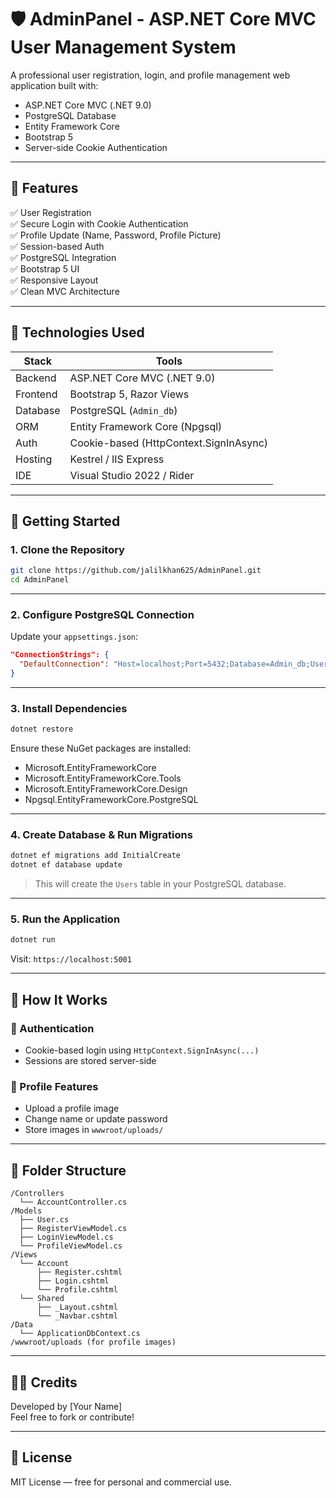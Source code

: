 # 🛡️ AdminPanel - ASP.NET Core MVC User Management System

A professional user registration, login, and profile management web application built with:

- ASP.NET Core MVC (.NET 9.0)
- PostgreSQL Database
- Entity Framework Core
- Bootstrap 5
- Server-side Cookie Authentication

---

## 📸 Features

✅ User Registration  
✅ Secure Login with Cookie Authentication  
✅ Profile Update (Name, Password, Profile Picture)  
✅ Session-based Auth  
✅ PostgreSQL Integration  
✅ Bootstrap 5 UI  
✅ Responsive Layout  
✅ Clean MVC Architecture  

---

## 🧰 Technologies Used

| Stack | Tools |
|-------|-------|
| Backend | ASP.NET Core MVC (.NET 9.0) |
| Frontend | Bootstrap 5, Razor Views |
| Database | PostgreSQL (`Admin_db`) |
| ORM | Entity Framework Core (Npgsql) |
| Auth | Cookie-based (HttpContext.SignInAsync) |
| Hosting | Kestrel / IIS Express |
| IDE | Visual Studio 2022 / Rider |

---

## 🚀 Getting Started

### 1. Clone the Repository

```bash
git clone https://github.com/jalilkhan625/AdminPanel.git
cd AdminPanel
```

---

### 2. Configure PostgreSQL Connection

Update your `appsettings.json`:

```json
"ConnectionStrings": {
  "DefaultConnection": "Host=localhost;Port=5432;Database=Admin_db;Username=replace with yours;Password=replace with yours"
}
```

---

### 3. Install Dependencies

```bash
dotnet restore
```

Ensure these NuGet packages are installed:

- Microsoft.EntityFrameworkCore
- Microsoft.EntityFrameworkCore.Tools
- Microsoft.EntityFrameworkCore.Design
- Npgsql.EntityFrameworkCore.PostgreSQL

---

### 4. Create Database & Run Migrations

```bash
dotnet ef migrations add InitialCreate
dotnet ef database update
```

> This will create the `Users` table in your PostgreSQL database.

---

### 5. Run the Application

```bash
dotnet run
```

Visit: `https://localhost:5001`

---

## 🧪 How It Works

### 🔐 Authentication
- Cookie-based login using `HttpContext.SignInAsync(...)`
- Sessions are stored server-side

### 📂 Profile Features
- Upload a profile image
- Change name or update password
- Store images in `wwwroot/uploads/`

---

## 📁 Folder Structure

```
/Controllers
  └── AccountController.cs
/Models
  ├── User.cs
  ├── RegisterViewModel.cs
  ├── LoginViewModel.cs
  └── ProfileViewModel.cs
/Views
  └── Account
      ├── Register.cshtml
      ├── Login.cshtml
      └── Profile.cshtml
  └── Shared
      ├── _Layout.cshtml
      └── _Navbar.cshtml
/Data
  └── ApplicationDbContext.cs
/wwwroot/uploads (for profile images)
```

---

## 🙋‍♂️ Credits

Developed by [Your Name]  
Feel free to fork or contribute!

---

## 📄 License

MIT License — free for personal and commercial use.
